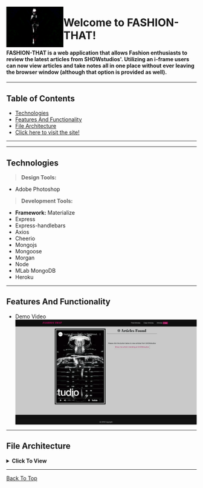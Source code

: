 

 <img src="readme_assets/fashion_that_portfolio_cover.gif" align="left"
     title="FASHION-THAT" alt="FASHION-THAT" width="30%" height="auto">
# Welcome to FASHION-THAT!

#### FASHION-THAT is a web application that allows Fashion enthusiasts to review the latest articles from SHOWstudios'. Utilizing an i-frame users can now view articles and take notes all in one place without ever leaving the browser window (although that option is provided as well).

---

## Table of Contents
  * [Technologies](#technologies)
  * [Features And Functionality](#features-and-functionality)
  * [File Architecture](#file-architecture)
  * [Click here to visit the site!](https://bloodcurdling-flesh-78620.herokuapp.com)
---

---
## Technologies
> <b>Design Tools:</b>
  * Adobe Photoshop
  
> <b>Development Tools:</b>
  * <b>Framework:</b> Materialize 
  * Express 
  * Express-handlebars 
  * Axios
  * Cheerio
  * Mongojs
  * Mongoose
  * Morgan
  * Node 
  * MLab MongoDB
  * Heroku
---

## Features And Functionality
* Demo Video 
     <img src="readme_assets/fashion_that_demo.gif" align="center"
     title="FASHION-THAT Demo" alt="FASHION-THAT Demo">
---

## File Architecture

<details><summary><b>Click To View</b></summary>
         
         Fashion That 
         ├── Controllers
         │   └── appController.js
         ├── models
         │   ├── articles.js
         │   ├── index.js
         │   └── notes.js
         ├── public
         │   └── assets
         │       ├── css
         │       │   ├── materialize.css
         │       │   ├── materialize.min.css
         │       │   ├── reset.css
         │       │   └── style.css
         │       ├── images
         │       ├── js
         │       │   ├── articles.js
         │       │   ├── custom.js
         │       │   └── jquery.twbsPagination.min.js
         │       └── materialize.js
         │           ├── materialize.js
         │           └── materialize.min.js
         ├── routing
         │       ├── api_routes.js
         │       └── html_routes.js
         ├── views
         │       ├── layouts
         │       │   └── main.handlebars
         │       ├── partials
         │       │   ├── modal_clear_data.handlebars
         │       │   ├── footer.handlebars
         │       │   └── top_nav.handlebars
         │       └── index.handlebars
         ├── node_modules
         ├── readme_assets
         ├── .gitignore
         ├── package.json
         ├── README.md
         └── server.js


</details>

---

[Back To Top](#welcome-to-fashion-that)


